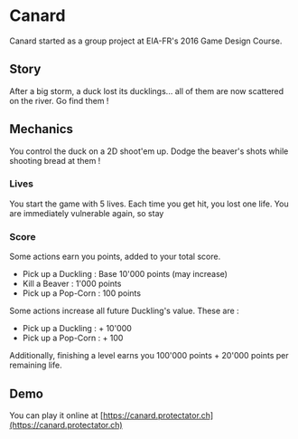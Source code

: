 # Canard
Canard started as a group project at EIA-FR's 2016 Game Design Course.

## Story
After a big storm, a duck lost its ducklings... all of them are now scattered on the river. Go find them !

## Mechanics
You control the duck on a 2D shoot'em up. Dodge the beaver's shots while shooting bread at them !

### Lives

You start the game with 5 lives. Each time you get hit, you lost one life. You are immediately vulnerable again, so stay 

### Score

Some actions earn you points, added to your total score.

- Pick up a Duckling : Base 10'000 points (may increase)
- Kill a Beaver : 1'000 points
- Pick up a Pop-Corn : 100 points

Some actions increase all future Duckling's value. These are :

- Pick up a Duckling : + 10'000
- Pick up a Pop-Corn : + 100

Additionally, finishing a level earns you 100'000 points + 20'000 points per remaining life.

## Demo

You can play it online at [https://canard.protectator.ch](https://canard.protectator.ch)